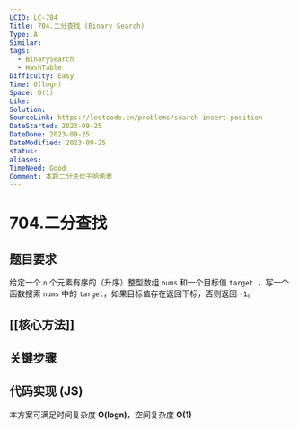```yaml
---
LCID: LC-704
Title: 704.二分查找 (Binary Search)
Type: A
Similar: 
tags:
  - BinarySearch
  - HashTable
Difficulty: Easy
Time: O(logn)
Space: O(1)
Like: 
Solution: 
SourceLink: https://leetcode.cn/problems/search-insert-position
DateStarted: 2023-09-25
DateDone: 2023-09-25
DateModified: 2023-09-25
status: 
aliases: 
TimeNeed: Good
Comment: 本题二分法优于哈希表
---
```

# 704.二分查找
## 题目要求
给定一个 `n` 个元素有序的（升序）整型数组 `nums` 和一个目标值 `target`  ，写一个函数搜索 `nums` 中的 `target`，如果目标值存在返回下标，否则返回 `-1`。
## [[核心方法]]

## 关键步骤
## 代码实现 (JS)
本方案可满足时间复杂度 **O(logn)**，空间复杂度 **O(1)**

```js

```



